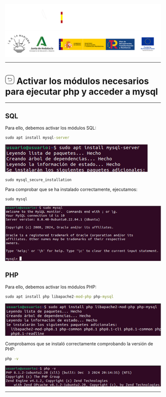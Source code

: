 <p style="text-aling:center;height:100px"></p>

![](/md/res/_bannerD.png#gh-dark-mode-only)
![](/md/res/_bannerL.png#gh-light-mode-only)

---

# [<img src="/md/res/_back.svg" width="30">](/README.md) Activar los módulos necesarios para ejecutar php y acceder a mysql

---

## SQL

Para ello, debemos activar los módulos SQL:

``` cmd
sudo apt install mysql-server
```

![](/md/res/1/7.png)

``` cmd
sudo mysql_secure_installation
```

Para comprobar que se ha instalado correctamente, ejecutamos:

``` cmd
sudo mysql
```

![](/md/res/1/8.png)

## PHP

Para ello, debemos activar los módulos PHP:

``` cmd
sudo apt install php libapache2-mod-php php-mysql
```

![](/md/res/1/9.png)

Comprobamos que se instaló correctamente comprobando la versión de PHP:

``` cmd
php -v
```

![](/md/res/1/10.png)

---